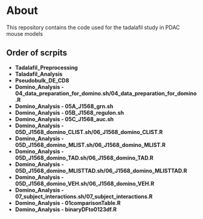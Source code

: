 # About
This repository contains the code used for the tadalafil study in PDAC mouse models

## Order of scrpits
* **Tadalafil_Preprocessing**
* **Taladafil_Analysis**
* **Pseudobulk_DE_CD8**
* **Domino_Analysis - 04_data_preparation_for_domino.sh/04_data_preparation_for_domino.R**
* **Domino_Analysis - 05A_J1568_grn.sh**
* **Domino_Analysis - 05B_J1568_regulon.sh**
* **Domino_Analysis - 05C_J1568_auc.sh**
* **Domino_Analysis - 05D_J1568_domino_CLIST.sh/06_J1568_domino_CLIST.R**
* **Domino_Analysis - 05D_J1568_domino_MLIST.sh/06_J1568_domino_MLIST.R**
* **Domino_Analysis - 05D_J1568_domino_TAD.sh/06_J1568_domino_TAD.R**
* **Domino_Analysis - 05D_J1568_domino_MLISTTAD.sh/06_J1568_domino_MLISTTAD.R**
* **Domino_Analysis - 05D_J1568_domino_VEH.sh/06_J1568_domino_VEH.R**
* **Domino_Analysis - 07_subject_interactions.sh/07_subject_interactions.R**
* **Domino_Analysis - 01comparisonTable.R**
* **Domino_Analysis - binaryDFto0123df.R**
